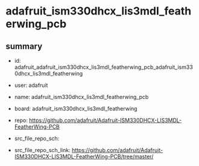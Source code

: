# adafruit_ism330dhcx_lis3mdl_featherwing_pcb
 
## summary 
* id: adafruit_adafruit_ism330dhcx_lis3mdl_featherwing_pcb_adafruit_ism330dhcx_lis3mdl_featherwing
* user: adafruit
* name: adafruit_ism330dhcx_lis3mdl_featherwing_pcb
* board: adafruit_ism330dhcx_lis3mdl_featherwing
* repo: https://github.com/adafruit/Adafruit-ISM330DHCX-LIS3MDL-FeatherWing-PCB



* src_file_repo_sch: 
* src_file_repo_sch_link: https://github.com/adafruit/Adafruit-ISM330DHCX-LIS3MDL-FeatherWing-PCB/tree/master/






